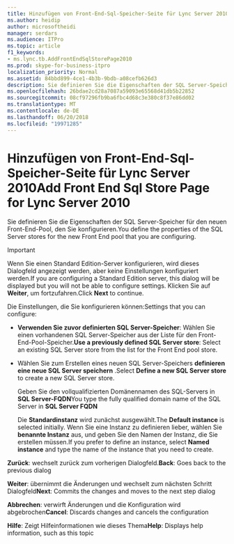 ```yaml
---
title: Hinzufügen von Front-End-Sql-Speicher-Seite für Lync Server 2010
ms.author: heidip
author: microsoftheidi
manager: serdars
ms.audience: ITPro
ms.topic: article
f1_keywords:
- ms.lync.tb.AddFrontEndSqlStorePage2010
ms.prod: skype-for-business-itpro
localization_priority: Normal
ms.assetid: 84bbd899-4ce1-4b3b-9bdb-a08cefb626d3
description: Sie definieren Sie die Eigenschaften der SQL Server-Speicher für den neuen Front-End-Pool, den Sie konfigurieren.
ms.openlocfilehash: 26bdae2cd28a7087a59093e65568d41db5b22852
ms.sourcegitcommit: 08cf97296fb9ba6fbc4d68c3e380c8f37e86dd02
ms.translationtype: MT
ms.contentlocale: de-DE
ms.lasthandoff: 06/20/2018
ms.locfileid: "19971285"
---
```

# <a name="add-front-end-sql-store-page-for-lync-server-2010"></a><span data-ttu-id="2f05d-103">Hinzufügen von Front-End-Sql-Speicher-Seite für Lync Server 2010</span><span class="sxs-lookup"><span data-stu-id="2f05d-103">Add Front End Sql Store Page for Lync Server 2010</span></span>
 
<span data-ttu-id="2f05d-104">Sie definieren Sie die Eigenschaften der SQL Server-Speicher für den neuen Front-End-Pool, den Sie konfigurieren.</span><span class="sxs-lookup"><span data-stu-id="2f05d-104">You define the properties of the SQL Server stores for the new Front End pool that you are configuring.</span></span>
  
> [!IMPORTANT]
> <span data-ttu-id="2f05d-105">Wenn Sie einen Standard Edition-Server konfigurieren, wird dieses Dialogfeld angezeigt werden, aber keine Einstellungen konfiguriert werden.</span><span class="sxs-lookup"><span data-stu-id="2f05d-105">If you are configuring a Standard Edition server, this dialog will be displayed but you will not be able to configure settings.</span></span> <span data-ttu-id="2f05d-106">Klicken Sie auf **Weiter**, um fortzufahren.</span><span class="sxs-lookup"><span data-stu-id="2f05d-106">Click **Next** to continue.</span></span>
  
<span data-ttu-id="2f05d-107">Die Einstellungen, die Sie konfigurieren können:</span><span class="sxs-lookup"><span data-stu-id="2f05d-107">Settings that you can configure:</span></span>
  
- <span data-ttu-id="2f05d-108">**Verwenden Sie zuvor definierten SQL Server-Speicher**: Wählen Sie einen vorhandenen SQL Server-Speicher aus der Liste für den Front-End-Pool-Speicher.</span><span class="sxs-lookup"><span data-stu-id="2f05d-108">**Use a previously defined SQL Server store**: Select an existing SQL Server store from the list for the Front End pool store.</span></span>
    
- <span data-ttu-id="2f05d-109">Wählen Sie zum Erstellen eines neuen SQL Server-Speichers **definieren eine neue SQL Server speichern** .</span><span class="sxs-lookup"><span data-stu-id="2f05d-109">Select **Define a new SQL Server store** to create a new SQL Server store.</span></span>
    
    <span data-ttu-id="2f05d-110">Geben Sie den vollqualifizierten Domänennamen des SQL-Servers in **SQL Server-FQDN**</span><span class="sxs-lookup"><span data-stu-id="2f05d-110">You type the fully qualified domain name of the SQL Server in **SQL Server FQDN**</span></span>
    
    <span data-ttu-id="2f05d-111">Die **Standardinstanz** wird zunächst ausgewählt.</span><span class="sxs-lookup"><span data-stu-id="2f05d-111">The **Default instance** is selected initially.</span></span> <span data-ttu-id="2f05d-112">Wenn Sie eine Instanz zu definieren lieber, wählen Sie **benannte Instanz** aus, und geben Sie den Namen der Instanz, die Sie erstellen müssen.</span><span class="sxs-lookup"><span data-stu-id="2f05d-112">If you prefer to define an instance, select **Named instance** and type the name of the instance that you need to create.</span></span>
    
 <span data-ttu-id="2f05d-113">**Zurück**: wechselt zurück zum vorherigen Dialogfeld.</span><span class="sxs-lookup"><span data-stu-id="2f05d-113">**Back**: Goes back to the previous dialog</span></span>
  
 <span data-ttu-id="2f05d-114">**Weiter**: übernimmt die Änderungen und wechselt zum nächsten Schritt Dialogfeld</span><span class="sxs-lookup"><span data-stu-id="2f05d-114">**Next**: Commits the changes and moves to the next step dialog</span></span>
  
 <span data-ttu-id="2f05d-115">**Abbrechen**: verwirft Änderungen und die Konfiguration wird abgebrochen</span><span class="sxs-lookup"><span data-stu-id="2f05d-115">**Cancel**: Discards changes and cancels the configuration</span></span>
  
 <span data-ttu-id="2f05d-116">**Hilfe**: Zeigt Hilfeinformationen wie dieses Thema</span><span class="sxs-lookup"><span data-stu-id="2f05d-116">**Help**: Displays help information, such as this topic</span></span>
  

